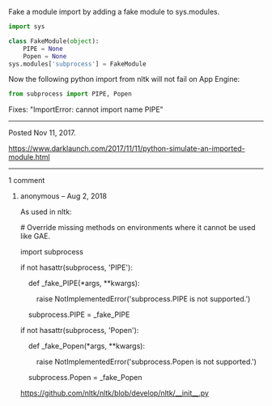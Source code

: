 Fake a module import by adding a fake module to sys.modules.

```python
import sys

class FakeModule(object):
    PIPE = None
    Popen = None
sys.modules['subprocess'] = FakeModule
```

Now the following python import from nltk will not fail on App Engine:

```python
from subprocess import PIPE, Popen
```

Fixes: "ImportError: cannot import name PIPE"

---

Posted Nov 11, 2017.

https://www.darklaunch.com/2017/11/11/python-simulate-an-imported-module.html

---

1 comment

<ol>
    <li>
        <div>
            anonymous &ndash; Aug 2, 2018
            <div>
                <p>As used in nltk:</p><p></p><p></p><p># Override missing methods on environments where it cannot be used like GAE.</p><p>import subprocess</p><p>if not hasattr(subprocess, 'PIPE'):</p><p>&nbsp;&nbsp;&nbsp;&nbsp;def _fake_PIPE(*args, **kwargs):</p><p>&nbsp;&nbsp;&nbsp;&nbsp;&nbsp;&nbsp;&nbsp;&nbsp;raise NotImplementedError('subprocess.PIPE is not supported.')</p><p>&nbsp;&nbsp;&nbsp;&nbsp;subprocess.PIPE = _fake_PIPE</p><p>if not hasattr(subprocess, 'Popen'):</p><p>&nbsp;&nbsp;&nbsp;&nbsp;def _fake_Popen(*args, **kwargs):</p><p>&nbsp;&nbsp;&nbsp;&nbsp;&nbsp;&nbsp;&nbsp;&nbsp;raise NotImplementedError('subprocess.Popen is not supported.')</p><p>&nbsp;&nbsp;&nbsp;&nbsp;subprocess.Popen = _fake_Popen</p><p></p><p></p><p><a href="https://github.com/nltk/nltk/blob/develop/nltk/__init__.py">https://github.com/nltk/nltk/blob/develop/nltk/__init__.py</a></p>
            </div>
        </div>
    </li>
</ol>

